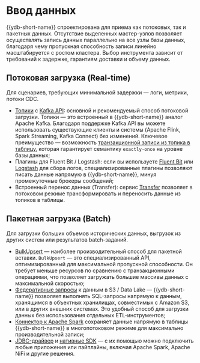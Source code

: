 # Ввод данных

{{ydb-short-name}} спроектирована для приема как потоковых, так и пакетных данных. Отсутствие выделенных мастер-узлов позволяет осуществлять запись данных параллельно на все узлы базы данных, благодаря чему пропускная способность записи линейно масштабируется с ростом кластера. Выбор инструмента зависит от требований к задержке, гарантиям доставки и объему данных.

## Потоковая загрузка (Real-time)

Для сценариев, требующих минимальной задержки — логи, метрики, потоки CDC.

- [Топики](../../../concepts/datamodel/topic.md) с [Kafka API](../../../reference/kafka-api/index.md): основной и рекомендуемый способ потоковой загрузки. Топики — это встроенный в {{ydb-short-name}} аналог Apache Kafka. Благодаря поддержке Kafka API вы можете использовать существующие клиенты и системы (Apache Flink, Spark Streaming, Kafka Connect) без изменений. Ключевое преимущество — возможность [транзакционной записи из топика в таблицу](../../../concepts/datamodel/topic.md#topic-transactions), которая гарантирует семантику `exactly-once` на уровне базы данных;
- Плагины для Fluent Bit / Logstash: если вы используете [Fluent Bit](../../../integrations/ingestion/fluent-bit.md) или [Logstash](../../../integrations/ingestion/logstash.md) для сбора логов, специализированные плагины позволяют писать данные напрямую в {{ydb-short-name}}, минуя промежуточные брокеры сообщений;
- Встроенный перенос данных (Transfer): сервис [Transfer](../../transfer.md) позволяет в потоковом режиме трансформировать и переносить данные из топиков в таблицы.

## Пакетная загрузка (Batch)

Для загрузки больших объемов исторических данных, выгрузок из других систем или результатов batch-заданий.

- [BulkUpsert](../../../recipes/ydb-sdk/bulk-upsert.md) — наиболее производительный способ для пакетной вставки. `BulkUpsert` — это специализированный API, оптимизированный для максимальной пропускной способности. Он требует меньше ресурсов по сравнению с транзакционными операциями, что позволяет загружать большие массивы данных с максимальной скоростью;
- [Федеративные запросы](../../federated_query/index.md) к данным в S3 / Data Lake — {{ydb-short-name}} позволяет выполнять SQL-запросы напрямую к данным, хранящимся в объектных хранилищах, совместимых с Amazon S3, или в других внешних системах. Это удобный способ для загрузки данных без использования отдельных ETL-инструментов;
- [Коннектор к Apache Spark](../../../integrations/ingestion/spark.md) сохраняет данные напрямую в таблицы {{ydb-short-name}} в многопотоковом режиме для максимально производительной записи;
- [JDBC-драйвер](../../../reference/languages-and-apis/jdbc-driver/index.md) и [нативные SDK](../../../reference/languages-and-apis/index.md) — с их помощью можно подключить любые приложения или пайплайны, включая Apache Spark, Apache NiFi и другие решения.
